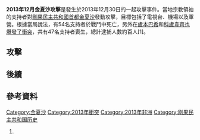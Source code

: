 **2013年12月金夏沙攻擊**是發生於2013年12月30日的一起攻擊事件。當地宗教領袖的支持者對[剛果民主共和國首都](https://zh.wikipedia.org/wiki/剛果民主共和國 "wikilink")[金夏沙](../Page/金夏沙.md "wikilink")發動攻擊，目標包括了電視台、機場以及軍營。根據當局說法，有54名支持者於戰鬥中死亡，另外在[盧本巴希](../Page/盧本巴希.md "wikilink")和[科盧韋齊也爆發了衝突](https://zh.wikipedia.org/wiki/科盧韋齊 "wikilink")，共有47名支持者喪生，總計逮捕人數約百人\[1\]。

## 攻擊

## 後續

## 參考資料

[Category:金夏沙](https://zh.wikipedia.org/wiki/Category:金夏沙 "wikilink") [Category:2013年衝突](https://zh.wikipedia.org/wiki/Category:2013年衝突 "wikilink") [Category:2013年非洲](https://zh.wikipedia.org/wiki/Category:2013年非洲 "wikilink") [Category:刚果民主共和国历史](https://zh.wikipedia.org/wiki/Category:刚果民主共和国历史 "wikilink")

1.